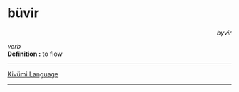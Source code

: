 
# büvir

<div align="right"><i>byvir</i></div>

*verb*  
**Definition :** to flow  

---

[Kivümi Language](../README.md)

---

